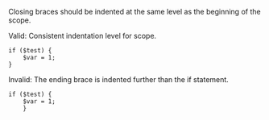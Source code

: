 Closing braces should be indented at the same level as the beginning of the scope.

Valid: Consistent indentation level for scope.
```
if ($test) {
    $var = 1;
}
```

Invalid: The ending brace is indented further than the if statement.
```
if ($test) {
    $var = 1;
    }
```
